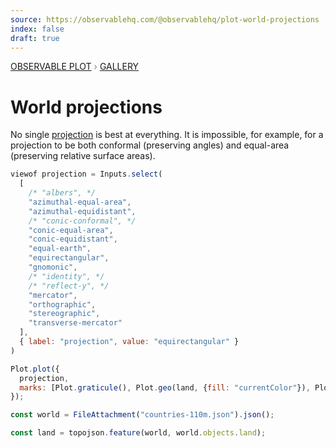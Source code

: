 ```yaml
---
source: https://observablehq.com/@observablehq/plot-world-projections
index: false
draft: true
---
```


<div style="color: grey; font: 13px/25.5px var(--sans-serif); text-transform: uppercase;"><h1 style="display: none;">Plot: World projections</h1><a href="/plot">Observable Plot</a> › <a href="/@observablehq/plot-gallery">Gallery</a></div>

# World projections

No single [projection](https://observablehq.com/plot/features/projections) is best at everything. It is impossible, for example, for a projection to be both conformal (preserving angles) and equal-area (preserving relative surface areas).

```js
viewof projection = Inputs.select(
  [
    /* "albers", */
    "azimuthal-equal-area",
    "azimuthal-equidistant",
    /* "conic-conformal", */
    "conic-equal-area",
    "conic-equidistant",
    "equal-earth",
    "equirectangular",
    "gnomonic",
    /* "identity", */
    /* "reflect-y", */
    "mercator",
    "orthographic",
    "stereographic",
    "transverse-mercator"
  ],
  { label: "projection", value: "equirectangular" }
)
```

```js echo
Plot.plot({
  projection,
  marks: [Plot.graticule(), Plot.geo(land, {fill: "currentColor"}), Plot.sphere()]
});
```

```js echo
const world = FileAttachment("countries-110m.json").json();
```

```js echo
const land = topojson.feature(world, world.objects.land);
```
